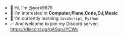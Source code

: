 - 👋 Hi, I’m @york9675
- 👀 I’m interested in **Computer,Plane,Code,DJ,Music**
- 🌱 I’m currently learning `JavaScript`, `Python`
- ✅ And welcome to join my Discord server: https://discord.gg/gASqnJYCWc
